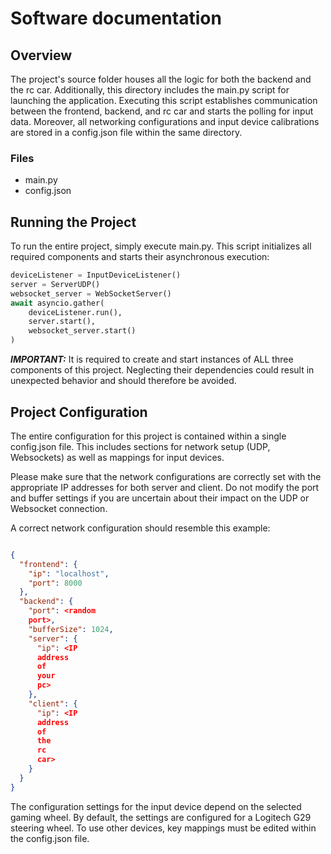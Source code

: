 # Software documentation
## Overview
The project's source folder houses all the logic for both the backend and the rc car. Additionally, this directory includes the main.py script for launching the application. Executing this script establishes communication between the frontend, backend, and rc car and starts the polling for input data. Moreover, all networking configurations and input device calibrations are stored in a config.json file within the same directory.


### Files
 - main.py
 - config.json

## Running the Project
To run the entire project, simply execute main.py. This script initializes all required components and starts their asynchronous execution:

```python
deviceListener = InputDeviceListener()
server = ServerUDP()
websocket_server = WebSocketServer()
await asyncio.gather(
    deviceListener.run(),
    server.start(),
    websocket_server.start()
)
```

***IMPORTANT:*** It is required to create and start instances of ALL three components of this project. Neglecting their dependencies could result in unexpected behavior and should therefore be avoided.


## Project Configuration
The entire configuration for this project is contained within a single config.json file. This includes sections for network setup (UDP, Websockets) as well as mappings for input devices.

Please make sure that the network configurations are correctly set with the appropriate IP addresses for both server and client. Do not modify the port and buffer settings if you are uncertain about their impact on the UDP or Websocket connection.

A correct network configuration should resemble this example:

```json

{
  "frontend": {
    "ip": "localhost",
    "port": 8000
  },
  "backend": {
    "port": <random
    port>,
    "bufferSize": 1024,
    "server": {
      "ip": <IP
      address
      of
      your
      pc>
    },
    "client": {
      "ip": <IP
      address
      of
      the
      rc
      car>
    }
  }
}


```

The configuration settings for the input device depend on the selected gaming wheel. By default, the settings are configured for a Logitech G29 steering wheel. To use other devices, key mappings must be edited within the config.json file.

